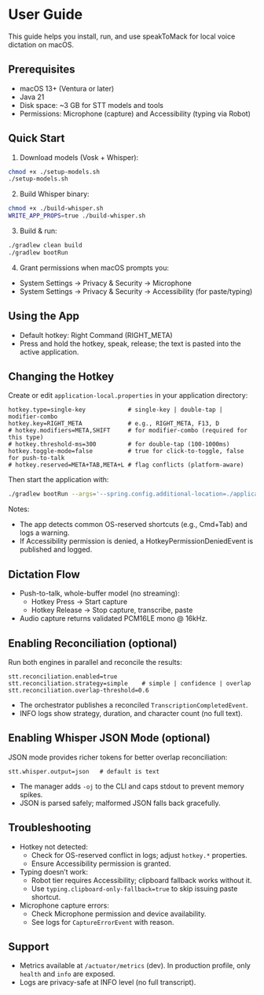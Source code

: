 # User Guide

This guide helps you install, run, and use speakToMack for local voice dictation on macOS.

## Prerequisites
- macOS 13+ (Ventura or later)
- Java 21
- Disk space: ~3 GB for STT models and tools
- Permissions: Microphone (capture) and Accessibility (typing via Robot)

## Quick Start
1) Download models (Vosk + Whisper):
```bash
chmod +x ./setup-models.sh
./setup-models.sh
```
2) Build Whisper binary:
```bash
chmod +x ./build-whisper.sh
WRITE_APP_PROPS=true ./build-whisper.sh
```
3) Build & run:
```bash
./gradlew clean build
./gradlew bootRun
```
4) Grant permissions when macOS prompts you:
- System Settings → Privacy & Security → Microphone
- System Settings → Privacy & Security → Accessibility (for paste/typing)

## Using the App
- Default hotkey: Right Command (RIGHT_META)
- Press and hold the hotkey, speak, release; the text is pasted into the active application.

## Changing the Hotkey

Create or edit `application-local.properties` in your application directory:
```properties
hotkey.type=single-key            # single-key | double-tap | modifier-combo
hotkey.key=RIGHT_META             # e.g., RIGHT_META, F13, D
# hotkey.modifiers=META,SHIFT     # for modifier-combo (required for this type)
# hotkey.threshold-ms=300         # for double-tap (100-1000ms)
hotkey.toggle-mode=false          # true for click-to-toggle, false for push-to-talk
# hotkey.reserved=META+TAB,META+L # flag conflicts (platform-aware)
```

Then start the application with:
```bash
./gradlew bootRun --args='--spring.config.additional-location=./application-local.properties'
```
Notes:
- The app detects common OS-reserved shortcuts (e.g., Cmd+Tab) and logs a warning.
- If Accessibility permission is denied, a HotkeyPermissionDeniedEvent is published and logged.

## Dictation Flow
- Push-to-talk, whole-buffer model (no streaming):
  - Hotkey Press → Start capture
  - Hotkey Release → Stop capture, transcribe, paste
- Audio capture returns validated PCM16LE mono @ 16kHz.

## Enabling Reconciliation (optional)
Run both engines in parallel and reconcile the results:
```properties
stt.reconciliation.enabled=true
stt.reconciliation.strategy=simple    # simple | confidence | overlap
stt.reconciliation.overlap-threshold=0.6
```
- The orchestrator publishes a reconciled `TranscriptionCompletedEvent`.
- INFO logs show strategy, duration, and character count (no full text).

## Enabling Whisper JSON Mode (optional)
JSON mode provides richer tokens for better overlap reconciliation:
```properties
stt.whisper.output=json   # default is text
```
- The manager adds `-oj` to the CLI and caps stdout to prevent memory spikes.
- JSON is parsed safely; malformed JSON falls back gracefully.

## Troubleshooting
- Hotkey not detected:
  - Check for OS-reserved conflict in logs; adjust `hotkey.*` properties.
  - Ensure Accessibility permission is granted.
- Typing doesn’t work:
  - Robot tier requires Accessibility; clipboard fallback works without it.
  - Use `typing.clipboard-only-fallback=true` to skip issuing paste shortcut.
- Microphone capture errors:
  - Check Microphone permission and device availability.
  - See logs for `CaptureErrorEvent` with reason.

## Support
- Metrics available at `/actuator/metrics` (dev). In production profile, only `health` and `info` are exposed.
- Logs are privacy-safe at INFO level (no full transcript).
